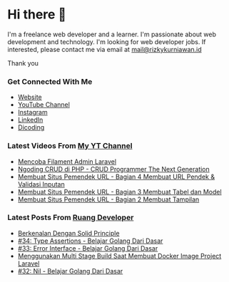 # Hi there 👋

I'm a freelance web developer and a learner. I'm passionate about web development and technology. I'm looking for web developer jobs. If interested, please contact me via email at mail@rizkykurniawan.id

Thank you

### Get Connected With Me
- [Website](https://www.rizkykurniawan.id)
- [YouTube Channel](https://www.youtube.com/kykurniawan)
- [Instagram](https://instagram.com/qwertykurniawan)
- [LinkedIn](https://www.linkedin.com/in/kykurniawan/)
- [Dicoding](https://www.dicoding.com/users/rizkykurniawan)

### Latest Videos From [My YT Channel](https://www.youtube.com/kykurniawan)
<!-- YOUTUBE:START -->
- [Mencoba Filament Admin Laravel](https://www.youtube.com/watch?v=I2gtdn-S9h8)
- [Ngoding CRUD di PHP -  CRUD Programmer The Next Generation](https://www.youtube.com/watch?v=vr0OO-IQ4w4)
- [Membuat Situs Pemendek URL - Bagian 4 Membuat URL Pendek &amp; Validasi Inputan](https://www.youtube.com/watch?v=zmLwSpuMzKY)
- [Membuat Situs Pemendek URL - Bagian 3 Membuat Tabel dan Model](https://www.youtube.com/watch?v=YPmMm17XQDc)
- [Membuat Situs Pemendek URL - Bagian 2 Membuat Tampilan](https://www.youtube.com/watch?v=fW2CVksow9k)
<!-- YOUTUBE:END -->

### Latest Posts From [Ruang Developer](https://www.ruangdeveloper.com)
<!-- RUANGDEVELOPER:START -->
- [Berkenalan Dengan Solid Principle](https://www.ruangdeveloper.com/blog/berkenalan-dengan-solid-principle/)
- [#34: Type Assertions - Belajar Golang Dari Dasar](https://www.ruangdeveloper.com/blog/golang-type-assertions/)
- [#33: Error Interface - Belajar Golang Dari Dasar](https://www.ruangdeveloper.com/blog/golang-error-interface/)
- [Menggunakan Multi Stage Build Saat Membuat Docker Image Project Laravel](https://www.ruangdeveloper.com/blog/menggunakan-multi-stage-build-saat-membuat-docker-image-project-laravel/)
- [#32: Nil - Belajar Golang Dari Dasar](https://www.ruangdeveloper.com/blog/golang-nil/)
<!-- RUANGDEVELOPER:END -->

